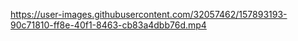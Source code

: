 


https://user-images.githubusercontent.com/32057462/157893193-90c71810-ff8e-40f1-8463-cb83a4dbb76d.mp4

